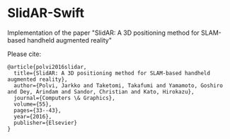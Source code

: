# SlidAR-Swift

Implementation of the paper "SlidAR: A 3D positioning method for SLAM-based handheld augmented reality"

Please cite:
```
@article{polvi2016slidar,
  title={SlidAR: A 3D positioning method for SLAM-based handheld augmented reality},
  author={Polvi, Jarkko and Taketomi, Takafumi and Yamamoto, Goshiro and Dey, Arindam and Sandor, Christian and Kato, Hirokazu},
  journal={Computers \& Graphics},
  volume={55},
  pages={33--43},
  year={2016},
  publisher={Elsevier}
}
```

